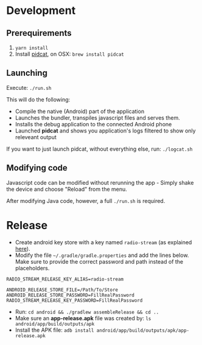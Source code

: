 Development
===========

Prerequirements
----------------

1. `yarn install`
1. Install [pidcat](https://github.com/JakeWharton/pidcat), on OSX: `brew install pidcat`

Launching
---------

Execute: `./run.sh`

This will do the following:
* Compile the native (Android) part of the application
* Launches the bundler, transpiles javascript files and serves them.
* Installs the debug application to the connected Android phone
* Launched **pidcat** and shows you application's logs filtered to show only releveant output

If you want to just launch pidcat, without everything else, run: `./logcat.sh`

Modifying code
--------------

Javascript code can be modified without rerunning the app - Simply shake the device and choose "Reload" from the menu.

After modifying Java code, however, a full `./run.sh` is required.

Release
=======

* Create android key store with a key named `radio-stream` (as explained [here](https://developer.android.com/studio/publish/app-signing.html)). 
* Modify the file `~/.gradle/gradle.properties` and add the lines below. Make sure to provide the correct password and path instead of the placeholders.

```
RADIO_STREAM_RELEASE_KEY_ALIAS=radio-stream

ANDROID_RELEASE_STORE_FILE=/Path/To/Store
ANDROID_RELEASE_STORE_PASSWORD=FillRealPassword
RADIO_STREAM_RELEASE_KEY_PASSWORD=FillRealPassword
```
* Run: `cd android && ./gradlew assembleRelease && cd ..`
* Make sure an **app-release.apk** file was created by: `ls android/app/build/outputs/apk`
* Install the APK file: `adb install android/app/build/outputs/apk/app-release.apk`